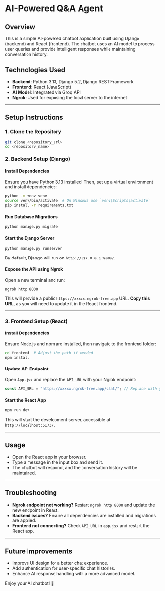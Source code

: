 # AI-Powered Q&A Agent

## Overview
This is a simple AI-powered chatbot application built using Django (backend) and React (frontend). The chatbot uses an AI model to process user queries and provide intelligent responses while maintaining conversation history.

## Technologies Used
- **Backend**: Python 3.13, Django 5.2, Django REST Framework
- **Frontend**: React (JavaScript)
- **AI Model**: Integrated via Groq API
- **Ngrok**: Used for exposing the local server to the internet

---

## Setup Instructions

### 1. Clone the Repository
```sh
git clone <repository_url>
cd <repository_name>
```

### 2. Backend Setup (Django)

#### Install Dependencies
Ensure you have Python 3.13 installed. Then, set up a virtual environment and install dependencies:
```sh
python -m venv venv
source venv/bin/activate  # On Windows use `venv\Scripts\activate`
pip install -r requirements.txt
```

#### Run Database Migrations
```sh
python manage.py migrate
```

#### Start the Django Server
```sh
python manage.py runserver
```
By default, Django will run on `http://127.0.0.1:8000/`.

#### Expose the API using Ngrok
Open a new terminal and run:
```sh
ngrok http 8000
```
This will provide a public `https://xxxxx.ngrok-free.app` URL. **Copy this URL**, as you will need to update it in the React frontend.

---

### 3. Frontend Setup (React)

#### Install Dependencies
Ensure Node.js and npm are installed, then navigate to the frontend folder:
```sh
cd frontend  # Adjust the path if needed
npm install
```

#### Update API Endpoint
Open `App.jsx` and replace the `API_URL` with your Ngrok endpoint:
```js
const API_URL = "https://xxxxx.ngrok-free.app/chat/"; // Replace with your actual Ngrok URL
```

#### Start the React App
```sh
npm run dev
```
This will start the development server, accessible at `http://localhost:5173/`.

---

## Usage
- Open the React app in your browser.
- Type a message in the input box and send it.
- The chatbot will respond, and the conversation history will be maintained.

---

## Troubleshooting
- **Ngrok endpoint not working?** Restart `ngrok http 8000` and update the new endpoint in React.
- **Backend issues?** Ensure all dependencies are installed and migrations are applied.
- **Frontend not connecting?** Check `API_URL` in `app.jsx` and restart the React app.

---

## Future Improvements
- Improve UI design for a better chat experience.
- Add authentication for user-specific chat histories.
- Enhance AI response handling with a more advanced model.

Enjoy your AI chatbot! 🚀

